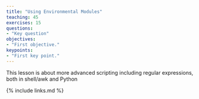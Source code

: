 ```yaml
---
title: "Using Environmental Modules"
teaching: 45
exercises: 15
questions:
- "Key question"
objectives:
- "First objective."
keypoints:
- "First key point."
---
```


This lesson is about more advanced scripting including regular expressions, both in shell/awk and Python

{% include links.md %}
